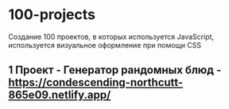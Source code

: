 # 100-projects
Создание 100 проектов, в которых используется JavaScript, используется визуальное оформление при помощи CSS

## 1 Проект - Генератор рандомных блюд - https://condescending-northcutt-865e09.netlify.app/
